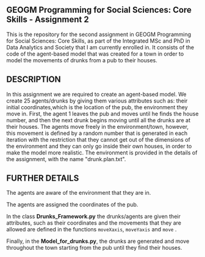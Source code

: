 ## GEOGM Programming for Social Sciences: Core Skills - Assignment 2
This is the repository for the second assignment in GEOGM Programming for Social Sciences: Core Skills, as part of the Integrated MSc and PhD in Data Analytics and Society that I am currently enrolled in. It consists of the code of the agent-based model that was created for a town in order to model the movements of drunks from a pub to their houses.

## DESCRIPTION
In this assignment we are required to create an agent-based model. We create 25 agents/drunks by giving them various attributes such as: their initial coordinates,which is the location of the pub, the environment they move in. First, the agent 1 leaves the pub and moves until he finds the house number, and then the next drunk begins moving until all the drunks are at their houses. The agents move freely in the environment/town, however, this movement is defined by a random number that is generated in each iteration with the restriction that they cannot get out of the dimensions of the environment and they can only go inside their own houses, in order to make the model more realistic. The environment is provided in the details of the assignment, with the name "drunk.plan.txt".

## FURTHER DETAILS

The agents are aware of the environment that they are in.

The agents are assigned the coordinates of the pub.

In the class **Drunks_Framework.py** the drunks/agents are given their attributes, such as their coordinates and the movements that they are allowed are defined in the functions `moveXaxis`, `moveYaxis` and `move` .

Finally, in the **Model_for_drunks.py**, the drunks are generated and move throughout the town starting from the pub until they find their houses. 
